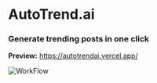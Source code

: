 # AutoTrend.ai

### Generate trending posts in one click

<strong>Preview:</strong> https://autotrendai.vercel.app/


![WorkFlow](https://autotrendai.vercel.app/images/workflow.png)